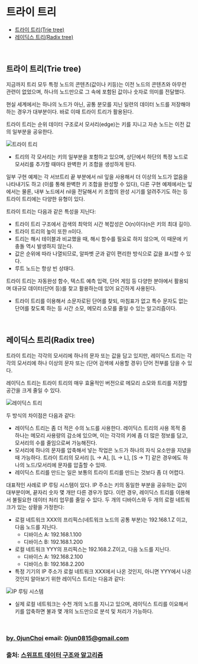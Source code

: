 # 트라이 트리


* [트라이 트리(Trie tree)](#트라이-트리trie-tree)
* [레이딕스 트리(Radix tree)](#레이딕스-트리radix-tree)
    

&nbsp;
## 트라이 트리(Trie tree)
지금까지 트리 모두 특정 노드의 콘텐츠(값이나 키등)는 이전 노드의 콘텐츠와 아무런 관련이 없었으며, 하나의 노드만으로 그 속에 포함된 값이나 숫자로 의미를 전달했다.


현실 세계에서는 하나의 노드가 아닌, 공통 분모를 지닌 일련의 데이터 노드를 저장해야 하는 경우가 대부분이다. 바로 이때 트라이 트리가 활용된다.


트라이 트리는 순위 데이터 구조로서 모서리(edge)는 키를 지니고 자손 노드는 이전 값의 일부분을 공유한다.


![트라이 트리]()


* 트리의 각 모서리는 키의 일부분을 포함하고 있으며, 상단에서 하단의 특정 노드로 모서리를 추가할 때마다 완벽한 키 조합을 생성하게 된다.


일부 구현 예제는 각 서브트리 끝 부분에서 nil 잎을 사용해서 더 이상의 노드가 없음을 나타내기도 하고 (이를 통해 완벽한 키 조합을 완성할 수 있다), 다른 구현 예제에서는 잎에서는 물론, 내부 노드에서 nil을 전달해서 키 조합의 완성 시기를 알려주기도 하는 등 트라이 트리에는 다양한 유형이 있다.


트라이 트리는 다음과 같은 특성을 지닌다:
* 트라이 트리 구조에서 검색의 최악의 시간 복잡성은 O(n)이다(n은 키의 최대 길이).
* 트라이 트리의 높이 또한 n이다.
* 트리는 해시 테이블과 비교했을 때, 해시 함수를 필요로 하지 않으며, 이 때문에 키 충돌 역시 발생하지 않는다.
* 값은 순위에 따라 나열되므로, 알파벳 군과 같이 편리한 방식으로 값을 표시할 수 있다.
* 루트 노드는 항상 빈 상태다.


트라이 트리는 자동완성 함수, 텍스트 예측 입력, 단어 게임 등 다양한 분야에서 활용되며 대규모 데이터(단어 등)를 찾고 활용하는데 있어 요긴하게 사용된다.
* 트라이 트리를 이용해서 소문자로된 단어를 찾되, 마침표가 없고 특수 문자도 없는 단어를 찾도록 하는 등 시간 소모, 메모리 소모를 줄일 수 있는 알고리즘이다.


&nbsp;
## 레이딕스 트리(Radix tree)
트라이 트리는 각각의 모서리에 하나의 문자 또는 값을 담고 있지만, 레이딕스 트리는 각각의 모서리에 하나 이상의 문자 또는 (단어 검색에 사용할 경우) 단어 전부를 담을 수 있다.


레이딕스 트리는 트라이 트리의 매우 효율적인 버전으로 메모리 소모와 트리를 저장할 공간을 크게 줄일 수 있다.


![레이딕스 트리]()


두 방식의 차이점은 다음과 같다:
* 레이딕스 트리는 좀 더 적은 수의 노드를 사용한다. 레이딕스 트리의 사용 목적 중 하나는 메모리 사용량의 감소에 있으며, 이는 각각의 키에 좀 더 많은 정보를 담고, 모서리의 수를 줄임으로써 가능해진다.
* 모서리에 하나의 문자를 압축해서 넣는 작업은 노드가 하나의 자식 요소만을 지녔을 때 가능하다. 트라이 트리의 모서리 [L -> A], [L -> L], [S -> T] 같은 경우에도 하나의 노드/모서리에 문자를 압출할 수 있따.
* 레이딕스 트리를 만드는 일은 보통의 트라이 트리를 만드는 것보다 좀 더 어렵다.


대표적인 사례로 IP 루팅 시스템이 있다. IP 주소는 키의 동일한 부분을 공유하는 값이 대부분이며, 끝자리 숫자 몇 개만 다른 경우가 많다. 이런 경우, 레이딕스 트리를 이용해서 불필요한 데이터 처리 업무를 줄일 수 있다. 두 개의 디바이스와 두 개의 로컬 네트워크가 있는 상황을 가정한다:
* 로컬 네트워크 XXX의 프리픽스(네트워크 노드의 공통 부분)는 192.168.1.Z 이고, 다음 노드를 지닌다.
    * 디바이스 A: 192.168.1.100
    * 디바이스 B: 192.168.1.200
* 로컬 네트워크 YYY의 프리픽스는 192.168.2.Z이고, 다음 노드를 지닌다.
    * 디바이스 A: 192.168.2.100
    * 디바이스 B: 192.168.2.200
* 특정 기기의 IP 주소가 로컬 네트워크 XXX에서 나온 것인지, 아니면 YYY에서 나온 것인지 알아보기 위한 레이딕스 트리는 다음과 같다:


![IP 루팅 시스템]()


* 실제 로컬 네트워크는 수천 개의 노드를 지니고 있으며, 레이딕스 트리를 이요해서 키를 압축하면 불과 몇 개의 노드만으로 분석 및 처리가 가능하다.

&nbsp;
&nbsp;      
### [by. 0junChoi](https://github.com/0jun0815) email: <0jun0815@gmail.com>
### 출처: [스위프트 데이터 구조와 알고리즘](http://acornpub.co.kr/book/swift-structure-algorithms)
